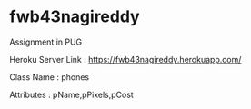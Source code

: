 
# fwb43nagireddy
Assignment in PUG

Heroku Server Link : https://fwb43nagireddy.herokuapp.com/

Class Name : phones

Attributes : pName,pPixels,pCost
